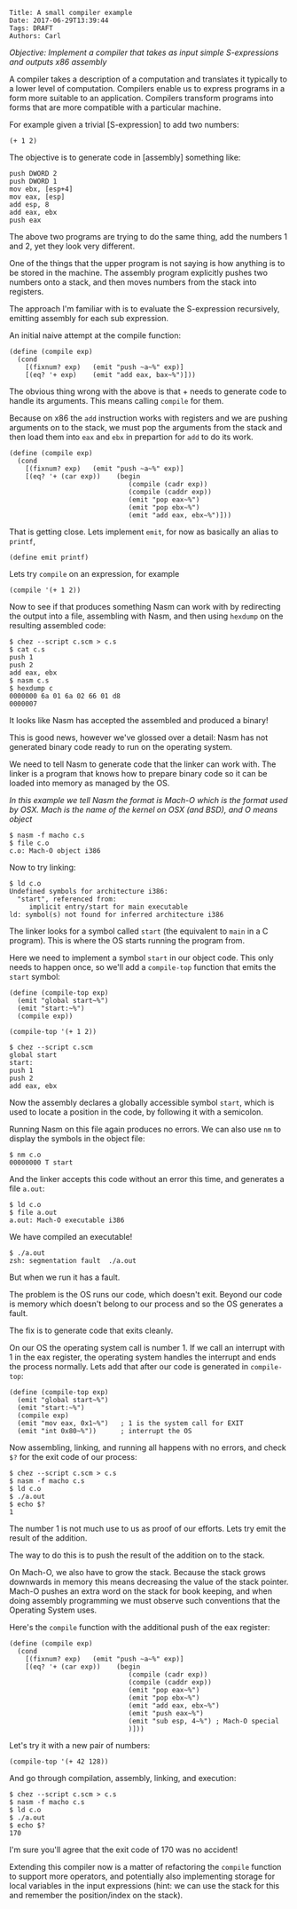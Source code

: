     Title: A small compiler example
    Date: 2017-06-29T13:39:44
    Tags: DRAFT
    Authors: Carl

_Objective: Implement a compiler that takes as input simple S-expressions and outputs x86 assembly_

A compiler takes a description of a computation and translates it typically to a lower level
of computation.  Compilers enable us to express programs in a form more suitable to
an application. Compilers transform programs into forms that are more compatible with
a particular machine.

For example given a trivial [S-expression] to add two numbers:

```
(+ 1 2)
```

The objective is to generate code in [assembly] something like:

```
push DWORD 2
push DWORD 1
mov ebx, [esp+4]
mov eax, [esp]
add esp, 8
add eax, ebx
push eax
```

The above two programs are trying to do the same thing, add the numbers 1 and 2,
yet they look very different.

One of the things that the upper program is not saying is how anything is to be
stored in the machine.  The assembly program explicitly pushes two numbers
onto a stack, and then moves numbers from the stack into registers.

The approach I'm familiar with is to evaluate the S-expression
recursively, emitting assembly for each sub expression.

An initial naive attempt at the compile function:

```
(define (compile exp)
  (cond
    [(fixnum? exp)   (emit "push ~a~%" exp)]
    [(eq? '+ exp)    (emit "add eax, bax~%")]))
```

The obvious thing wrong with the above is that + needs to generate code to
handle its arguments. This means calling `compile` for them.

Because on x86 the `add` instruction works with registers and we are pushing
arguments on to the stack, we must pop the arguments from the stack and then
load them into `eax` and `ebx` in prepartion for `add` to do its work.

```
(define (compile exp)
  (cond
    [(fixnum? exp)   (emit "push ~a~%" exp)]
    [(eq? '+ (car exp))    (begin
                              (compile (cadr exp))
                              (compile (caddr exp))
                              (emit "pop eax~%")
                              (emit "pop ebx~%")
                              (emit "add eax, ebx~%")]))
```

That is getting close. Lets implement `emit`, for now as basically an alias to `printf`,

```
(define emit printf)
```

Lets try `compile` on an expression, for example

```
(compile '(+ 1 2))
```

Now to see if that produces something Nasm can work with by redirecting the output into a file, assembling with Nasm, and then using `hexdump` on the resulting assembled code:

```
$ chez --script c.scm > c.s
$ cat c.s
push 1
push 2
add eax, ebx
$ nasm c.s
$ hexdump c
0000000 6a 01 6a 02 66 01 d8                           
0000007
```

It looks like Nasm has accepted the assembled and produced a binary!

This is good news, however we've glossed over a detail: Nasm has not generated binary code ready to run on the operating system.

We need to tell Nasm to generate code that the linker can work with.
The linker is a program that knows how to prepare binary code so it can be loaded into memory as managed by the OS.

_In this example we tell Nasm the format is Mach-O which is the format used by OSX. Mach is the name of the kernel on OSX (and BSD), and O means object_

```
$ nasm -f macho c.s
$ file c.o
c.o: Mach-O object i386
```

Now to try linking:

```
$ ld c.o
Undefined symbols for architecture i386:
  "start", referenced from:
     implicit entry/start for main executable
ld: symbol(s) not found for inferred architecture i386
```

The linker looks for a symbol called `start` (the equivalent to `main` in a C program). This is where the OS starts running the program from.

Here we need to implement a symbol `start` in our object code.
This only needs to happen once, so we'll add a `compile-top` function that
emits the `start` symbol:

```
(define (compile-top exp)
  (emit "global start~%")
  (emit "start:~%")
  (compile exp))

(compile-top '(+ 1 2))
```

```
$ chez --script c.scm
global start
start:
push 1
push 2
add eax, ebx
```

Now the assembly declares a globally accessible symbol `start`,
which is used to locate a position in the code, by following it with a
semicolon.

Running Nasm on this file again produces no errors. We can also use `nm`
to display the symbols in the object file:

```
$ nm c.o
00000000 T start
```

And the linker accepts this code without an error this time, and generates a file
`a.out`:

```
$ ld c.o
$ file a.out
a.out: Mach-O executable i386
```

We have compiled an executable!

```
$ ./a.out
zsh: segmentation fault  ./a.out
```

But when we run it has a fault.

The problem is the OS runs our code, which doesn't exit. Beyond our code is memory
which doesn't belong to our process and so the OS generates a fault.

The fix is to generate code that exits cleanly.

On our OS the operating system call is number 1. If we call an interrupt
with 1 in the eax register, the operating system handles the interrupt and
ends the process normally. Lets add that after our code is generated in `compile-top`:

```
(define (compile-top exp)
  (emit "global start~%")
  (emit "start:~%")
  (compile exp)
  (emit "mov eax, 0x1~%")   ; 1 is the system call for EXIT
  (emit "int 0x80~%"))      ; interrupt the OS
```

Now assembling, linking, and running all happens with no errors, and check `$?` for the exit code of our process:

```
$ chez --script c.scm > c.s
$ nasm -f macho c.s
$ ld c.o
$ ./a.out
$ echo $?
1
```

The number 1 is not much use to us as proof of our efforts.
Lets try emit the result of the addition.

The way to do this is to push the result of the addition on to the stack.

On Mach-O, we also have to grow the stack. Because the stack grows downwards
in memory this means decreasing the value of the stack pointer.
Mach-O pushes an extra word on the stack for book keeping, and when
doing assembly programming we must observe such conventions that the
Operating System uses.

Here's the `compile` function with the additional push of the eax register:

```
(define (compile exp)
  (cond
    [(fixnum? exp)   (emit "push ~a~%" exp)]
    [(eq? '+ (car exp))    (begin
                              (compile (cadr exp))
                              (compile (caddr exp))
                              (emit "pop eax~%")
                              (emit "pop ebx~%")
                              (emit "add eax, ebx~%")
                              (emit "push eax~%")
                              (emit "sub esp, 4~%") ; Mach-O special
                              )]))
```

Let's try it with a new pair of numbers:

```
(compile-top '(+ 42 128))
```

And go through compilation, assembly, linking, and execution:

```
$ chez --script c.scm > c.s
$ nasm -f macho c.s
$ ld c.o
$ ./a.out
$ echo $?
170
```

I'm sure you'll agree that the exit code of 170 was no accident!

Extending this compiler now is a matter of refactoring the `compile` function
to support more operators, and potentially also implementing storage for local variables
in the input expressions (hint: we can use the stack for this and remember the position/index on the stack).
